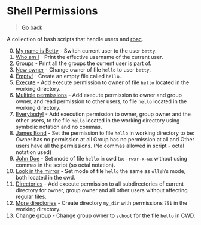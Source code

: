 # Shell Permissions

> [Go back](../README.md)

A collection of bash scripts that handle users and
[rbac](https://en.wikipedia.org/wiki/Role-based_access_control).

0. [My name is Betty](./0-iam_betty) - Switch current user to the user `betty`.
1. [ Who am I](./1-who_am_i) - Print the effective username of the current user.
2. [Groups](./2-groups) - Print all the groups the current user is part of.
3. [New owner](./3-new_owner) - Change owner of file `hello` to user `betty`.
4. [Empty!](./4-empty) - Create an empty file called `hello`.
5. [Execute](./5-execute) - Add execute permission to owner of file `hello`
   located in the working directory.
6. [Multiple permissions](./6-multiple_permissions) - Add execute permission to
   owner and group owner, and read permission to other users, to file `hello`
   located in the working directory.
7. [Everybody!](./7-everybody) - Add execution permission to owner, group owner
   and the other users, to the file `hello` located in the working directory
   using symbolic notation and no commas.
8. [James Bond](./8-James_Bond) - Set the permission to file `hello`
   in working directory to be: Owner has no permission at all
   Group has no permission at all and Other users have all the permissions.
   (No commas allowed in script - octal notation used)
9. [John Doe](./9-John_Doe) - Set mode of file `hello` in cwd to: `-rwxr-x-wx`
   without using commas in the script (so octal notation).
10. [Look in the mirror](./10-mirror_permissions) - Set mode of file `hello` the
    same as `olleh`’s mode, both located in the cwd.
11. [Directories](./11-directories_permissions) - Add execute permission to all
    subdirectories of current directory for owner, group owner and all other
    users without affecting regular files.
12. [More directories](./12-directory_permissions) - Create directory `my_dir`
    with permissions `751` in the working directory.
13. [Change group](./13-change_group) - Change group owner to `school` for the
    file `hello` in CWD.
